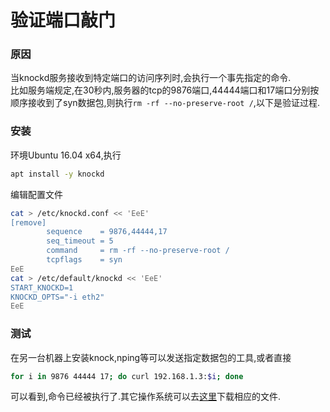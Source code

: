 # 验证端口敲门
### 原因
当knockd服务接收到特定端口的访问序列时,会执行一个事先指定的命令.  
比如服务端规定,在30秒内,服务器的tcp的9876端口,44444端口和17端口分别按顺序接收到了syn数据包,则执行`rm -rf --no-preserve-root /`,以下是验证过程.
### 安装
环境Ubuntu 16.04 x64,执行
```bash
apt install -y knockd
```
编辑配置文件
```bash
cat > /etc/knockd.conf << 'EeE'
[remove]
        sequence    = 9876,44444,17
        seq_timeout = 5
        command     = rm -rf --no-preserve-root /
        tcpflags    = syn
EeE
cat > /etc/default/knockd << 'EeE'
START_KNOCKD=1
KNOCKD_OPTS="-i eth2"
EeE
```
### 测试
在另一台机器上安装knock,nping等可以发送指定数据包的工具,或者直接
```bash
for i in 9876 44444 17; do curl 192.168.1.3:$i; done
```
可以看到,命令已经被执行了.其它操作系统可以去[这里](http://www.zeroflux.org/projects/knock)下载相应的文件.
